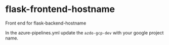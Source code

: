 # flask-frontend-hostname
Front end for flask-backend-hostname

In the azure-pipelines.yml update the `azdo-gcp-dev` with your google project name.